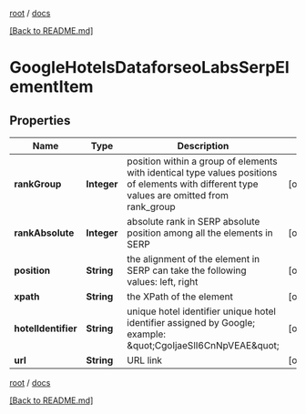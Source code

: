 [root](./../ "root") / [docs](./ "docs")

[[Back to README.md]](./../README.md "[Back to README.md]")

# GoogleHotelsDataforseoLabsSerpElementItem

## Properties

| Name | Type | Description | Notes |
|------------ | ------------- | ------------- | -------------|
|**rankGroup** | **Integer** | position within a group of elements with identical type values positions of elements with different type values are omitted from rank_group |  [optional] |
|**rankAbsolute** | **Integer** | absolute rank in SERP absolute position among all the elements in SERP |  [optional] |
|**position** | **String** | the alignment of the element in SERP can take the following values: left, right |  [optional] |
|**xpath** | **String** | the XPath of the element |  [optional] |
|**hotelIdentifier** | **String** | unique hotel identifier unique hotel identifier assigned by Google; example: \&quot;CgoIjaeSlI6CnNpVEAE\&quot; |  [optional] |
|**url** | **String** | URL link |  [optional] |

[root](./../ "root") / [docs](./ "docs")

[[Back to README.md]](./../README.md "[Back to README.md]")